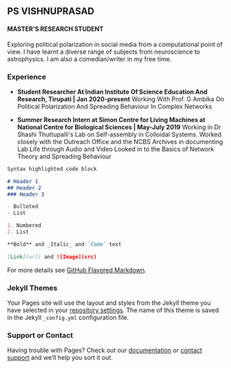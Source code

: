 ## PS VISHNUPRASAD
#### MASTER'S RESEARCH STUDENT

Exploring political polarization in social media from a computational point of view. I have learnt a diverse range of subjects from neuroscience to astrophysics.
I am also a comedian/writer in my free time.

### Experience

* **Student Researcher At Indian Institute Of Science
Education And Research, Tirupati | Jan 2020-present**
Working With Prof. G Ambika On Political
Polarization And Spreading Behaviour In Complex
Networks

* **Summer Research Intern at Simon Centre for
Living Machines at National Centre for
Biological Sciences | May-July 2019**
Working in Dr Shashi Thuttupalli's Lab on Self-assembly in Colloidal Systems. Worked closely with the Outreach Office and the
NCBS Archives in documenting Lab Life through Audio and Video
Looked in to the Basics of Network Theory and Spreading Behaviour

```markdown
Syntax highlighted code block

# Header 1
## Header 2
### Header 3

- Bulleted
- List

1. Numbered
2. List

**Bold** and _Italic_ and `Code` text

[Link](url) and ![Image](src)
```

For more details see [GitHub Flavored Markdown](https://guides.github.com/features/mastering-markdown/).

### Jekyll Themes

Your Pages site will use the layout and styles from the Jekyll theme you have selected in your [repository settings](https://github.com/psvp28/cv/settings). The name of this theme is saved in the Jekyll `_config.yml` configuration file.

### Support or Contact

Having trouble with Pages? Check out our [documentation](https://docs.github.com/categories/github-pages-basics/) or [contact support](https://github.com/contact) and we’ll help you sort it out.
